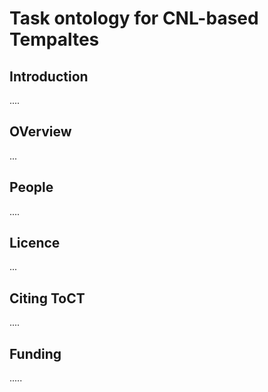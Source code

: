 # Task ontology for CNL-based Tempaltes

## Introduction

....

## OVerview

... 

## People

....

## Licence

...

## Citing ToCT

....

## Funding

.....

